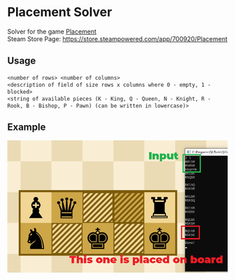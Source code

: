 # Placement Solver
Solver for the game [Placement](https://github.com/Chainsawkitten/Placement)  
Steam Store Page: https://store.steampowered.com/app/700920/Placement

## Usage
```
<number of rows> <number of columns>
<description of field of size rows x columns where 0 - empty, 1 - blocked>
<string of available pieces (K - King, Q - Queen, N - Knight, R - Rook, B - Bishop, P - Pawn) (can be written in lowercase)>
```

## Example
![Example of usage](screenshot.png)